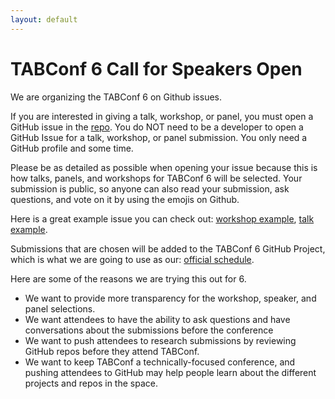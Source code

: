 ```yaml
---
layout: default
---
```


# TABConf 6 Call for Speakers Open

We are organizing the TABConf 6 on Github issues.

If you are interested in giving a talk, workshop, or panel, you must open a GitHub issue in the 
<a target="_blank" href="https://github.com/TABConf/6.tabconf.com/issues/new/choose">repo</a>. 
You do NOT need to be a developer to open a GitHub Issue for a talk, workshop, or panel submission. You only need a GitHub profile and some time.

Please be as detailed as possible when opening your issue because this is how talks, panels, and workshops for TABConf 6 will be selected. Your submission is public, so anyone can also read your submission, ask questions, and vote on it by using the emojis on Github. 

Here is a great example issue you can check out: <a target="_blank" href="https://github.com/TABConf/2023.tabconf.com/issues/34">workshop example</a>, <a target="_blank" href="https://github.com/TABConf/2023.tabconf.com/issues/96">talk example</a>.

Submissions that are chosen will be added to the TABConf 6 GitHub Project, which is what we are going to use as our: 
<a target="_blank" href="https://github.com/orgs/TABConf/projects/3">official schedule</a>.

Here are some of the reasons we are trying this out for 6.
- We want to provide more transparency for the workshop, speaker, and panel selections. 
- We want attendees to have the ability to ask questions and have conversations about the submissions before the conference
- We want to push attendees to research submissions by reviewing GitHub repos before they attend TABConf. 
- We want to keep TABConf a technically-focused conference, and pushing attendees to GitHub may help people learn about the different projects and repos in the space. 
